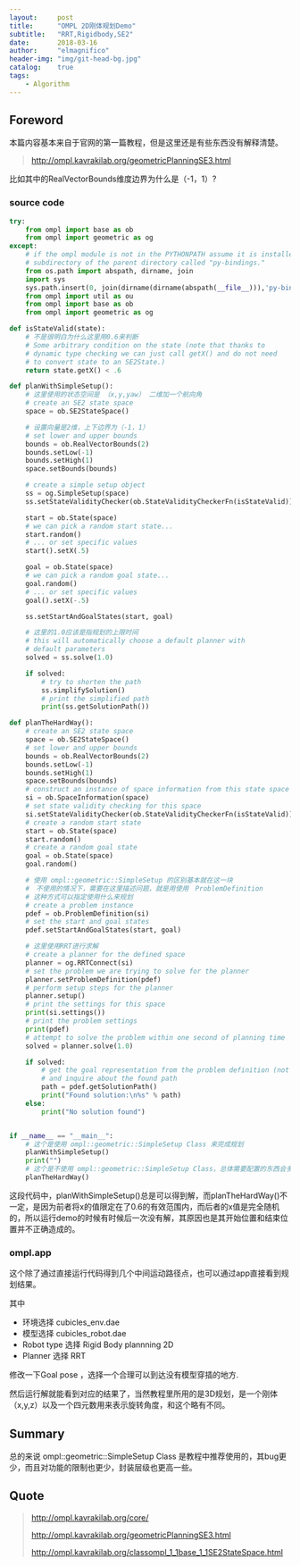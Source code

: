 ```yaml
---
layout:     post
title:      "OMPL 2D刚体规划Demo"
subtitle:   "RRT,Rigidbody,SE2"
date:       2018-03-16
author:     "elmagnifico"
header-img: "img/git-head-bg.jpg"
catalog:    true
tags:
    - Algorithm
---
```


## Foreword

本篇内容基本来自于官网的第一篇教程，但是这里还是有些东西没有解释清楚。
> http://ompl.kavrakilab.org/geometricPlanningSE3.html

比如其中的RealVectorBounds维度边界为什么是（-1，1）?

### source code

```python
try:
    from ompl import base as ob
    from ompl import geometric as og
except:
    # if the ompl module is not in the PYTHONPATH assume it is installed in a
    # subdirectory of the parent directory called "py-bindings."
    from os.path import abspath, dirname, join
    import sys
    sys.path.insert(0, join(dirname(dirname(abspath(__file__))),'py-bindings'))
    from ompl import util as ou
    from ompl import base as ob
    from ompl import geometric as og

def isStateValid(state):
    # 不是很明白为什么这里用0.6来判断
    # Some arbitrary condition on the state (note that thanks to
    # dynamic type checking we can just call getX() and do not need
    # to convert state to an SE2State.)
    return state.getX() < .6

def planWithSimpleSetup():
    # 这里使用的状态空间是 （x,y,yaw） 二维加一个航向角
    # create an SE2 state space
    space = ob.SE2StateSpace()

    # 设置向量是2维，上下边界为（-1，1）
    # set lower and upper bounds
    bounds = ob.RealVectorBounds(2)
    bounds.setLow(-1)
    bounds.setHigh(1)
    space.setBounds(bounds)

    # create a simple setup object
    ss = og.SimpleSetup(space)
    ss.setStateValidityChecker(ob.StateValidityCheckerFn(isStateValid))

    start = ob.State(space)
    # we can pick a random start state...
    start.random()
    # ... or set specific values
    start().setX(.5)

    goal = ob.State(space)
    # we can pick a random goal state...
    goal.random()
    # ... or set specific values
    goal().setX(-.5)

    ss.setStartAndGoalStates(start, goal)

    # 这里的1.0应该是指规划的上限时间
    # this will automatically choose a default planner with
    # default parameters
    solved = ss.solve(1.0)

    if solved:
        # try to shorten the path
        ss.simplifySolution()
        # print the simplified path
        print(ss.getSolutionPath())

def planTheHardWay():
    # create an SE2 state space
    space = ob.SE2StateSpace()
    # set lower and upper bounds
    bounds = ob.RealVectorBounds(2)
    bounds.setLow(-1)
    bounds.setHigh(1)
    space.setBounds(bounds)
    # construct an instance of space information from this state space
    si = ob.SpaceInformation(space)
    # set state validity checking for this space
    si.setStateValidityChecker(ob.StateValidityCheckerFn(isStateValid))
    # create a random start state
    start = ob.State(space)
    start.random()
    # create a random goal state
    goal = ob.State(space)
    goal.random()

    # 使用 ompl::geometric::SimpleSetup 的区别基本就在这一块
    #　不使用的情况下，需要在这里描述问题，就是用使用　ProblemDefinition
    # 这种方式可以指定使用什么来规划
    # create a problem instance
    pdef = ob.ProblemDefinition(si)
    # set the start and goal states
    pdef.setStartAndGoalStates(start, goal)

    # 这里使用RRT进行求解
    # create a planner for the defined space
    planner = og.RRTConnect(si)
    # set the problem we are trying to solve for the planner
    planner.setProblemDefinition(pdef)
    # perform setup steps for the planner
    planner.setup()
    # print the settings for this space
    print(si.settings())
    # print the problem settings
    print(pdef)
    # attempt to solve the problem within one second of planning time
    solved = planner.solve(1.0)

    if solved:
        # get the goal representation from the problem definition (not the same as the goal state)
        # and inquire about the found path
        path = pdef.getSolutionPath()
        print("Found solution:\n%s" % path)
    else:
        print("No solution found")


if __name__ == "__main__":
    # 这个是使用 ompl::geometric::SimpleSetup Class 来完成规划
    planWithSimpleSetup()
    print("")
    # 这个是不使用 ompl::geometric::SimpleSetup Class，总体需要配置的东西会多一些。
    planTheHardWay()
```

这段代码中，planWithSimpleSetup()总是可以得到解，而planTheHardWay()不一定，是因为前者将x的值限定在了0.6的有效范围内，而后者的x值是完全随机的，所以运行demo的时候有时候后一次没有解，其原因也是其开始位置和结束位置并不正确造成的。

### ompl.app

这个除了通过直接运行代码得到几个中间运动路径点，也可以通过app直接看到规划结果。

其中
- 环境选择 cubicles_env.dae
- 模型选择 cubicles_robot.dae
- Robot type 选择 Rigid Body plannning 2D
- Planner 选择 RRT

修改一下Goal pose ，选择一个合理可以到达没有模型穿插的地方.

然后运行解就能看到对应的结果了，当然教程里所用的是3D规划，是一个刚体（x,y,z）以及一个四元数用来表示旋转角度，和这个略有不同。

## Summary

总的来说 ompl::geometric::SimpleSetup Class 是教程中推荐使用的，其bug更少，而且对功能的限制也更少，封装层级也更高一些。

## Quote

> http://ompl.kavrakilab.org/core/
>
> http://ompl.kavrakilab.org/geometricPlanningSE3.html
>
> http://ompl.kavrakilab.org/classompl_1_1base_1_1SE2StateSpace.html
>
